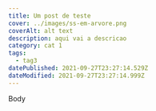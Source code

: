 ```yaml
---
title: Um post de teste
cover: ../images/ss-em-arvore.png
coverAlt: alt text
description: aqui vai a descricao
category: cat 1
tags:
  - tag3
datePublished: 2021-09-27T23:27:14.529Z
dateModified: 2021-09-27T23:27:14.999Z
---
```

Body